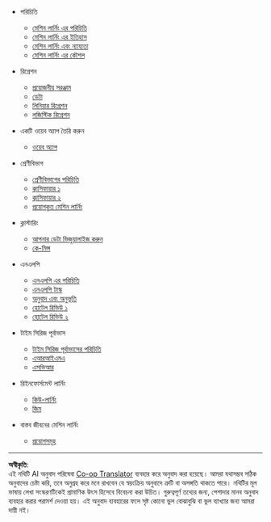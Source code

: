 <!--
CO_OP_TRANSLATOR_METADATA:
{
  "original_hash": "68dd06c685f6ce840e0acfa313352e7c",
  "translation_date": "2025-08-29T21:08:07+00:00",
  "source_file": "docs/_sidebar.md",
  "language_code": "bn"
}
-->
- পরিচিতি
  - [মেশিন লার্নিং এর পরিচিতি](../1-Introduction/1-intro-to-ML/README.md)
  - [মেশিন লার্নিং এর ইতিহাস](../1-Introduction/2-history-of-ML/README.md)
  - [মেশিন লার্নিং এবং ন্যায্যতা](../1-Introduction/3-fairness/README.md)
  - [মেশিন লার্নিং এর কৌশল](../1-Introduction/4-techniques-of-ML/README.md)

- রিগ্রেশন
  - [প্রয়োজনীয় সরঞ্জাম](../2-Regression/1-Tools/README.md)
  - [ডেটা](../2-Regression/2-Data/README.md)
  - [লিনিয়ার রিগ্রেশন](../2-Regression/3-Linear/README.md)
  - [লজিস্টিক রিগ্রেশন](../2-Regression/4-Logistic/README.md)

- একটি ওয়েব অ্যাপ তৈরি করুন
  - [ওয়েব অ্যাপ](../3-Web-App/1-Web-App/README.md)

- শ্রেণীবিভাগ
  - [শ্রেণীবিভাগের পরিচিতি](../4-Classification/1-Introduction/README.md)
  - [ক্লাসিফায়ার ১](../4-Classification/2-Classifiers-1/README.md)
  - [ক্লাসিফায়ার ২](../4-Classification/3-Classifiers-2/README.md)
  - [প্রয়োগকৃত মেশিন লার্নিং](../4-Classification/4-Applied/README.md)

- ক্লাস্টারিং
  - [আপনার ডেটা ভিজুয়ালাইজ করুন](../5-Clustering/1-Visualize/README.md)
  - [কে-মিন্স](../5-Clustering/2-K-Means/README.md)

- এনএলপি
  - [এনএলপি এর পরিচিতি](../6-NLP/1-Introduction-to-NLP/README.md)
  - [এনএলপি টাস্ক](../6-NLP/2-Tasks/README.md)
  - [অনুবাদ এবং অনুভূতি](../6-NLP/3-Translation-Sentiment/README.md)
  - [হোটেল রিভিউ ১](../6-NLP/4-Hotel-Reviews-1/README.md)
  - [হোটেল রিভিউ ২](../6-NLP/5-Hotel-Reviews-2/README.md)

- টাইম সিরিজ পূর্বাভাস
  - [টাইম সিরিজ পূর্বাভাসের পরিচিতি](../7-TimeSeries/1-Introduction/README.md)
  - [এআরআইএমএ](../7-TimeSeries/2-ARIMA/README.md)
  - [এসভিআর](../7-TimeSeries/3-SVR/README.md)

- রিইনফোর্সমেন্ট লার্নিং
  - [কিউ-লার্নিং](../8-Reinforcement/1-QLearning/README.md)
  - [জিম](../8-Reinforcement/2-Gym/README.md)

- বাস্তব জীবনের মেশিন লার্নিং
  - [প্রয়োগসমূহ](../9-Real-World/1-Applications/README.md)

---

**অস্বীকৃতি**:  
এই নথিটি AI অনুবাদ পরিষেবা [Co-op Translator](https://github.com/Azure/co-op-translator) ব্যবহার করে অনুবাদ করা হয়েছে। আমরা যথাসম্ভব সঠিক অনুবাদের চেষ্টা করি, তবে অনুগ্রহ করে মনে রাখবেন যে স্বয়ংক্রিয় অনুবাদে ত্রুটি বা অসঙ্গতি থাকতে পারে। নথিটির মূল ভাষায় লেখা সংস্করণটিকেই প্রামাণিক উৎস হিসেবে বিবেচনা করা উচিত। গুরুত্বপূর্ণ তথ্যের জন্য, পেশাদার মানব অনুবাদ ব্যবহার করার পরামর্শ দেওয়া হয়। এই অনুবাদ ব্যবহারের ফলে সৃষ্ট কোনো ভুল বোঝাবুঝি বা ভুল ব্যাখ্যার জন্য আমরা দায়ী নই।